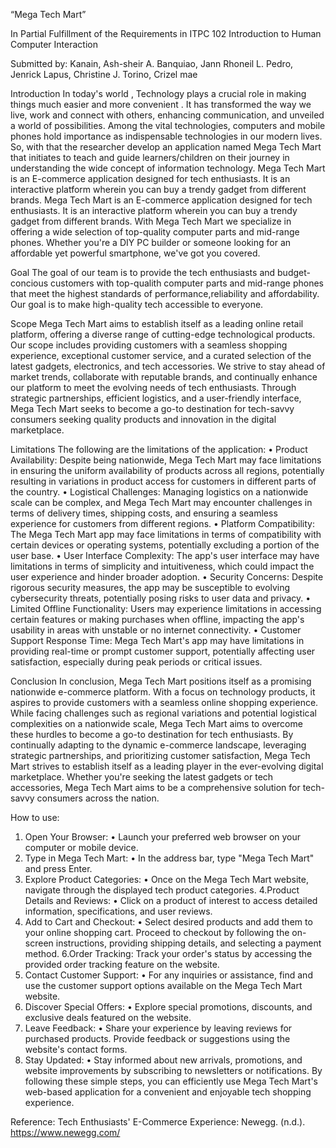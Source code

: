 “Mega Tech Mart”


In Partial Fulfillment of the
Requirements in ITPC 102
Introduction to Human Computer Interaction



Submitted by:
Kanain, Ash-sheir A.
Banquiao, Jann Rhoneil L.
Pedro, Jenrick
Lapus, Christine J.
Torino, Crizel mae


Introduction
 In today's world , Technology plays a crucial role in making things much easier and more convenient . It has transformed the way we live, work and connect with others, enhancing communication, and unveiled a world of possibilities. Among the vital technologies, computers and mobile phones hold importance as indispensable technologies in our modern lives. So, with that the researcher develop an application named Mega Tech Mart that initiates to teach and guide learners/children on their journey in understanding the wide concept of information technology. 
Mega Tech Mart is an E-commerce application designed for tech enthusiasts. It is an interactive platform wherein you can buy a trendy gadget from different brands. Mega Tech Mart is an E-commerce application designed for tech enthusiasts. It is an interactive platform wherein you can buy a trendy gadget from different brands. With Mega Tech Mart we specialize in offering a wide selection of top-quality computer parts and mid-range phones. Whether you're a DIY PC builder or someone looking for an affordable yet powerful smartphone, we've got you covered.











Goal
The goal of our team is to provide the tech enthusiasts and budget-concious customers with top-qualith computer parts and mid-range phones that meet the highest standards of performance,reliability and affordability. Our goal is to make high-quality tech accessible to everyone.



        

 Scope
Mega Tech Mart aims to establish itself as a leading online retail platform, offering a diverse range of cutting-edge technological products. Our scope includes providing customers with a seamless shopping experience, exceptional customer service, and a curated selection of the latest gadgets, electronics, and tech accessories. We strive to stay ahead of market trends, collaborate with reputable brands, and continually enhance our platform to meet the evolving needs of tech enthusiasts. Through strategic partnerships, efficient logistics, and a user-friendly interface, Mega Tech Mart seeks to become a go-to destination for tech-savvy consumers seeking quality products and innovation in the digital marketplace.



             
Limitations 
The following are the limitations of the application:
• Product Availability: Despite being nationwide, Mega Tech Mart may face limitations in ensuring the uniform availability of products across all regions, potentially resulting in variations in product access for customers in different parts of the country.
• Logistical Challenges: Managing logistics on a nationwide scale can be complex, and Mega Tech Mart may encounter challenges in terms of delivery times, shipping costs, and ensuring a seamless experience for customers from different regions.
• Platform Compatibility: The Mega Tech Mart app may face limitations in terms of compatibility with certain devices or operating systems, potentially excluding a portion of the user base.
• User Interface Complexity: The app's user interface may have limitations in terms of simplicity and intuitiveness, which could impact the user experience and hinder broader adoption.
• Security Concerns: Despite rigorous security measures, the app may be susceptible to evolving cybersecurity threats, potentially posing risks to user data and privacy.
• Limited Offline Functionality: Users may experience limitations in accessing certain features or making purchases when offline, impacting the app's usability in areas with unstable or no internet connectivity.
• Customer Support Response Time: Mega Tech Mart's app may have limitations in providing real-time or prompt customer support, potentially affecting user satisfaction, especially during peak periods or critical issues.






Conclusion
In conclusion, Mega Tech Mart positions itself as a promising nationwide e-commerce platform. With a focus on technology products, it aspires to provide customers with a seamless online shopping experience. While facing challenges such as regional variations and potential logistical complexities on a nationwide scale, Mega Tech Mart aims to overcome these hurdles to become a go-to destination for tech enthusiasts. By continually adapting to the dynamic e-commerce landscape, leveraging strategic partnerships, and prioritizing customer satisfaction, Mega Tech Mart strives to establish itself as a leading player in the ever-evolving digital marketplace. Whether you're seeking the latest gadgets or tech accessories, Mega Tech Mart aims to be a comprehensive solution for tech-savvy consumers across the nation.



How to use: 
1. Open Your Browser:
• Launch your preferred web browser on your computer or mobile device.
2. Type in Mega Tech Mart:
• In the address bar, type "Mega Tech Mart" and press Enter.
3. Explore Product Categories:
• Once on the Mega Tech Mart website, navigate through the displayed tech product categories.
4.Product Details and Reviews:
• Click on a product of interest to access detailed information, specifications, and user reviews.
5. Add to Cart and Checkout:
• Select desired products and add them to your online shopping cart.
Proceed to checkout by following the on-screen instructions, providing shipping details, and selecting a payment method.
6.Order Tracking:
Track your order's status by accessing the provided order tracking feature on the website.
7. Contact Customer Support:
 • For any inquiries or assistance, find and use the customer support options available on the Mega Tech Mart website.
8. Discover Special Offers:
• Explore special promotions, discounts, and exclusive deals featured on the website.
9. Leave Feedback:
• Share your experience by leaving reviews for purchased products.
Provide feedback or suggestions using the website's contact forms.
10. Stay Updated:
• Stay informed about new arrivals, promotions, and website improvements by subscribing to newsletters or notifications.
By following these simple steps, you can efficiently use Mega Tech Mart's web-based application for a convenient and enjoyable tech shopping experience.


Reference: Tech Enthusiasts' E-Commerce Experience: Newegg. (n.d.). https://www.newegg.com/
